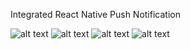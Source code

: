Integrated React Native Push Notification

![alt text](https://github.com/Rolemodel01291/chiplusgo-business-app/assets/master/business01.png?raw=true)
![alt text](https://github.com/Rolemodel01291/chiplusgo-business-app/assets/master/business02.png?raw=true)
![alt text](https://github.com/Rolemodel01291/chiplusgo-business-app/assets/master/business03.png?raw=true)
![alt text](https://github.com/Rolemodel01291/chiplusgo-business-app/assets/master/business04.png?raw=true)